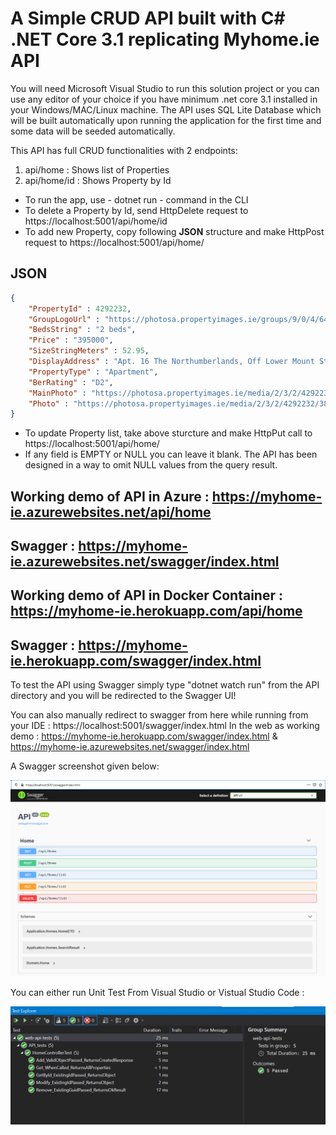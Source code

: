 ﻿# A Simple CRUD API built with C# .NET Core 3.1 replicating Myhome.ie API

You will need Microsoft Visual Studio to run this solution project or you can use any editor of your choice if you have minimum .net core 3.1 installed in your Windows/MAC/Linux machine. The API uses SQL Lite Database which will be built automatically upon running the application for the first time and some data will be seeded automatically.

This API has full CRUD functionalities with 2 endpoints: 
1. api/home : Shows list of Properties
2. api/home/id : Shows Property by Id

- To run the app, use - dotnet run - command in the CLI
- To delete a Property by Id, send HttpDelete request to https://localhost:5001/api/home/id
- To add new Property, copy following **JSON** structure and make HttpPost request to https://localhost:5001/api/home/

JSON
----

```json
{
    "PropertyId" : 4292232,
    "GroupLogoUrl" : "https://photosa.propertyimages.ie/groups/9/0/4/6409/logo.jpg",
    "BedsString" : "2 beds",
    "Price" : "395000",
    "SizeStringMeters" : 52.95,
    "DisplayAddress" : "Apt. 16 The Northumberlands, Off Lower Mount Street, Dublin 2",
    "PropertyType" : "Apartment",
    "BerRating" : "D2",
    "MainPhoto" : "https://photosa.propertyimages.ie/media/2/3/2/4292232/38e98b8e-645f-4adf-8e57-f927e5769840_l.jpg",
    "Photo" : "https://photosa.propertyimages.ie/media/2/3/2/4292232/38e98b8e-645f-4adf-8e57-f927e5769840_l.jpg,https://photosa.propertyimages.ie/media/2/3/2/4292232/e0c4c2c8-6a61-4fda-b5a8-59edc32060b6_l.jpg,https://photosa.propertyimages.ie/media/2/3/2/4292232/b5ce3372-d71c-4897-91dc7c5b4ce21c17_l.jpg"
}
```
- To update Property list, take above sturcture and make HttpPut call to https://localhost:5001/api/home/
- If any field is EMPTY or NULL you can leave it blank. The API has been designed in a way to omit NULL values from the query result.

Working demo of API in Azure : https://myhome-ie.azurewebsites.net/api/home
---
Swagger : https://myhome-ie.azurewebsites.net/swagger/index.html
---
Working demo of API in Docker Container : https://myhome-ie.herokuapp.com/api/home
---
Swagger : https://myhome-ie.herokuapp.com/swagger/index.html
---

To test the API using Swagger simply type "dotnet watch run" from the API directory and you will be redirected to the Swagger UI!

You can also manually redirect to swagger from here while running from your IDE : https://localhost:5001/swagger/index.html
In the web as working demo : https://myhome-ie.herokuapp.com/swagger/index.html & https://myhome-ie.azurewebsites.net/swagger/index.html

A Swagger screenshot given below:

![Console App output](https://github.com/ashrafulhaque89/myhome.ie/blob/master/Swagger.png)

You can either run Unit Test From Visual Studio or Vistual Studio Code : 

![Console App output](https://github.com/ashrafulhaque89/myhome.ie/blob/master/Unit_test.png)
